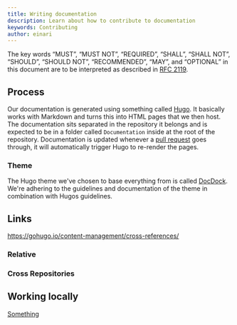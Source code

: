 ```yaml
---
title: Writing documentation
description: Learn about how to contribute to documentation
keywords: Contributing
author: einari
---
```


The key words “MUST”, “MUST NOT”, “REQUIRED”, “SHALL”, “SHALL NOT”, “SHOULD”, “SHOULD NOT”,
“RECOMMENDED”, “MAY”, and “OPTIONAL” in this document are to be interpreted as described in
[RFC 2119](https://tools.ietf.org/html/rfc2119).

## Process

Our documentation is generated using something called [Hugo](https://gohugo.io).
It basically works with Markdown and turns this into HTML pages that we then host. The documentation
sits separated in the repository it belongs and is expected to be in a folder called `Documentation`
inside at the root of the repository. Documentation is updated whenever a [pull request](https://help.github.com/articles/about-pull-requests/)
goes through, it will automatically trigger Hugo to re-render the pages.

### Theme

The Hugo theme we've chosen to base everything from is called [DocDock](http://docdock.netlify.com).
We're adhering to the guidelines and documentation of the theme in combination with Hugos guidelines.

## Links

https://gohugo.io/content-management/cross-references/

### Relative

### Cross Repositories

## Working locally

[Something](./api)

